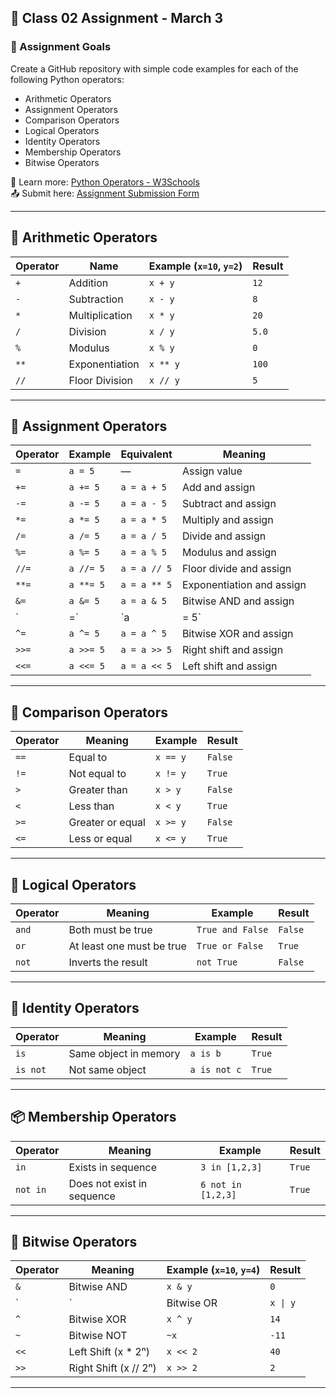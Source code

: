 ## 📌 Class 02 Assignment - March 3

### 🎯 Assignment Goals
Create a GitHub repository with simple code examples for each of the following Python operators:

- Arithmetic Operators
- Assignment Operators
- Comparison Operators
- Logical Operators
- Identity Operators
- Membership Operators
- Bitwise Operators

📖 Learn more: [Python Operators - W3Schools](https://www.w3schools.com/python/python_operators.asp)  
📤 Submit here: [Assignment Submission Form](https://forms.gle/FQGGj6xQYjai6v5JA)

---

## 🔢 Arithmetic Operators

| Operator | Name             | Example (`x=10`, `y=2`) | Result   |
|----------|------------------|--------------------------|----------|
| `+`      | Addition          | `x + y`                 | `12`     |
| `-`      | Subtraction       | `x - y`                 | `8`      |
| `*`      | Multiplication    | `x * y`                 | `20`     |
| `/`      | Division          | `x / y`                 | `5.0`    |
| `%`      | Modulus           | `x % y`                 | `0`      |
| `**`     | Exponentiation    | `x ** y`                | `100`    |
| `//`     | Floor Division    | `x // y`                | `5`      |

---

## 📝 Assignment Operators

| Operator | Example  | Equivalent      | Meaning                       |
|----------|----------|-----------------|-------------------------------|
| `=`      | `a = 5`  | —               | Assign value                  |
| `+=`     | `a += 5` | `a = a + 5`     | Add and assign                |
| `-=`     | `a -= 5` | `a = a - 5`     | Subtract and assign           |
| `*=`     | `a *= 5` | `a = a * 5`     | Multiply and assign           |
| `/=`     | `a /= 5` | `a = a / 5`     | Divide and assign             |
| `%=`     | `a %= 5` | `a = a % 5`     | Modulus and assign            |
| `//=`    | `a //= 5`| `a = a // 5`    | Floor divide and assign       |
| `**=`    | `a **= 5`| `a = a ** 5`    | Exponentiation and assign     |
| `&=`     | `a &= 5` | `a = a & 5`     | Bitwise AND and assign        |
| `|=`     | `a |= 5` | `a = a \| 5`    | Bitwise OR and assign         |
| `^=`     | `a ^= 5` | `a = a ^ 5`     | Bitwise XOR and assign        |
| `>>=`    | `a >>= 5`| `a = a >> 5`    | Right shift and assign        |
| `<<=`    | `a <<= 5`| `a = a << 5`    | Left shift and assign         |

---

## 🧮 Comparison Operators

| Operator | Meaning        | Example        | Result    |
|----------|----------------|----------------|-----------|
| `==`     | Equal to       | `x == y`       | `False`   |
| `!=`     | Not equal to   | `x != y`       | `True`    |
| `>`      | Greater than   | `x > y`        | `False`   |
| `<`      | Less than      | `x < y`        | `True`    |
| `>=`     | Greater or equal | `x >= y`     | `False`   |
| `<=`     | Less or equal  | `x <= y`       | `True`    |

---

## 🤔 Logical Operators

| Operator | Meaning                   | Example          | Result     |
|----------|---------------------------|------------------|------------|
| `and`    | Both must be true         | `True and False` | `False`    |
| `or`     | At least one must be true | `True or False`  | `True`     |
| `not`    | Inverts the result        | `not True`       | `False`    |

---

## 🪪 Identity Operators

| Operator | Meaning                    | Example       | Result    |
|----------|----------------------------|---------------|-----------|
| `is`     | Same object in memory      | `a is b`      | `True`    |
| `is not` | Not same object            | `a is not c`  | `True`    |

---

## 📦 Membership Operators

| Operator | Meaning                     | Example           | Result   |
|----------|-----------------------------|--------------------|----------|
| `in`     | Exists in sequence          | `3 in [1,2,3]`     | `True`   |
| `not in` | Does not exist in sequence  | `6 not in [1,2,3]` | `True`   |

---

## 🧠 Bitwise Operators

| Operator | Meaning              | Example (`x=10`, `y=4`) | Result |
|----------|----------------------|--------------------------|--------|
| `&`      | Bitwise AND          | `x & y`                  | `0`    |
| `|`      | Bitwise OR           | `x \| y`                 | `14`   |
| `^`      | Bitwise XOR          | `x ^ y`                  | `14`   |
| `~`      | Bitwise NOT          | `~x`                     | `-11`  |
| `<<`     | Left Shift (x * 2ⁿ)  | `x << 2`                 | `40`   |
| `>>`     | Right Shift (x // 2ⁿ)| `x >> 2`                 | `2`    |

---
